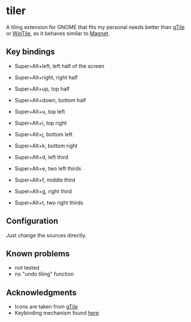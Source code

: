 # tiler

A tiling extension for GNOME that fits my personal needs better than
[gTile](https://github.com/gTile/gTile) or
[WinTile](https://github.com/Fmstrat/wintile), as it behaves similar
to [Magnet](https://magnet.crowdcafe.com/).

## Key bindings

- Super+Alt+left, left half of the screen
- Super+Alt+right, right half
- Super+Alt+up, top half
- Super+Alt+down, bottom half

- Super+Alt+u, top left
- Super+Alt+i, top right
- Super+Alt+j, bottom left
- Super+Alt+k, bottom right

- Super+Alt+d, left third
- Super+Alt+e, two left thirds
- Super+Alt+f, middle third
- Super+Alt+g, right third
- Super+Alt+t, two right thirds

## Configuration

Just change the sources directly.

## Known problems

- not tested
- no "undo tiling" function

## Acknowledgments

- Icons are taken from [gTile](https://github.com/gTile/gTile)
- Keybinding mechanism found [here](https://github.com/Fmstrat/wintile/blob/master/keybindings.js)
